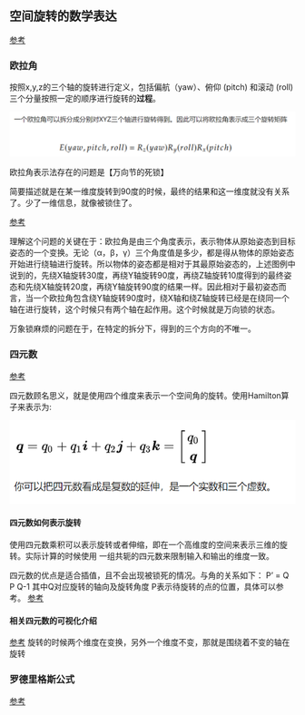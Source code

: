 ## 空间旋转的数学表达
[参考](https://blog.csdn.net/rubikboy/article/details/104662747)


### 欧拉角

按照x,y,z的三个轴的旋转进行定义，包括偏航（yaw）、俯仰 (pitch) 和滚动 (roll) 三个分量按照一定的顺序进行旋转的**过程**。

![alt text](https://github.com/RavenLeeANU/MotionMotionGO/blob/main/Images/pitch.png)

欧拉角表示法存在的问题是【万向节的死锁】


简要描述就是在某一维度旋转到90度的时候，最终的结果和这一维度就没有关系了。少了一维信息，就像被锁住了。

[参考](https://zhuanlan.zhihu.com/p/346718090)

理解这个问题的关键在于：欧拉角是由三个角度表示，表示物体从原始姿态到目标姿态的一个变换。无论（α，β，γ）三个角度值是多少，都是得从物体的原始姿态开始进行绕轴进行旋转。所以物体的姿态都是相对于其最原始姿态的，上述图例中说到的，先绕X轴旋转30度，再绕Y轴旋转90度，再绕Z轴旋转10度得到的最终姿态和先绕X轴旋转20度，再绕Y轴旋转90度的结果一样。因此相对于最初姿态而言，当一个欧拉角包含绕Y轴旋转90度时，绕X轴和绕Z轴旋转已经是在绕同一个轴在进行旋转，这个时候只有两个轴在起作用。这个时候就是万向锁的状态。

万象锁麻烦的问题在于，在特定的拆分下，得到的三个方向的不唯一。


### 四元数

[参考](https://www.3dgep.com/understanding-quaternions/#Introduction)

四元数顾名思义，就是使用四个维度来表示一个空间角的旋转。使用Hamilton算子来表示为:

![alt text](https://github.com/RavenLeeANU/MotionMotionGO/blob/main/Images/quar.png)

#### 四元数如何表示旋转
使用四元数乘积可以表示旋转或者伸缩，即在一个高维度的空间来表示三维的旋转。实际计算的时候使用 一组共轭的四元数来限制输入和输出的维度一致。

四元数的优点是适合插值，且不会出现被锁死的情况。与角的关系如下：
P’ = Q P Q-1 
其中Q对应旋转的轴向及旋转角度 P表示待旋转的点的位置，具体可以参考。
[参考](https://www.zhihu.com/topic/19594299/hot)

#### 相关四元数的可视化介绍
[参考](https://eater.net/quaternions/video/doublecover)
旋转的时候两个维度在变换，另外一个维度不变，那就是围绕着不变的轴在旋转


### 罗德里格斯公式
[参考](https://blog.csdn.net/q583956932/article/details/78933245)
